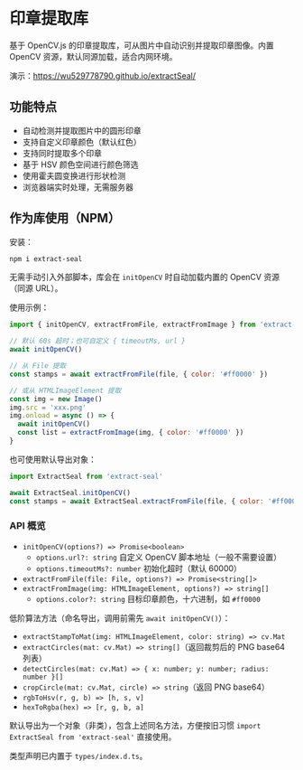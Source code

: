 # 印章提取库

基于 OpenCV.js 的印章提取库，可从图片中自动识别并提取印章图像。内置 OpenCV 资源，默认同源加载，适合内网环境。

演示：<https://wu529778790.github.io/extractSeal/>

## 功能特点

- 自动检测并提取图片中的圆形印章
- 支持自定义印章颜色（默认红色）
- 支持同时提取多个印章
- 基于 HSV 颜色空间进行颜色筛选
- 使用霍夫圆变换进行形状检测
- 浏览器端实时处理，无需服务器

## 作为库使用（NPM）

安装：

```bash
npm i extract-seal
```

无需手动引入外部脚本，库会在 `initOpenCV` 时自动加载内置的 OpenCV 资源（同源 URL）。

使用示例：

```js
import { initOpenCV, extractFromFile, extractFromImage } from 'extract-seal'

// 默认 60s 超时；也可自定义 { timeoutMs, url }
await initOpenCV()

// 从 File 提取
const stamps = await extractFromFile(file, { color: '#ff0000' })

// 或从 HTMLImageElement 提取
const img = new Image()
img.src = 'xxx.png'
img.onload = async () => {
  await initOpenCV()
  const list = extractFromImage(img, { color: '#ff0000' })
}
```

也可使用默认导出对象：

```js
import ExtractSeal from 'extract-seal'

await ExtractSeal.initOpenCV()
const stamps = await ExtractSeal.extractFromFile(file, { color: '#ff0000' })
```

### API 概览

- `initOpenCV(options?) => Promise<boolean>`
  - `options.url?: string` 自定义 OpenCV 脚本地址（一般不需要设置）
  - `options.timeoutMs?: number` 初始化超时（默认 60000）
- `extractFromFile(file: File, options?) => Promise<string[]>`
- `extractFromImage(img: HTMLImageElement, options?) => string[]`
  - `options.color?: string` 目标印章颜色，十六进制，如 `#ff0000`

低阶算法方法（命名导出，调用前需先 `await initOpenCV()`）：

- `extractStampToMat(img: HTMLImageElement, color: string) => cv.Mat`
- `extractCircles(mat: cv.Mat) => string[]`（返回裁剪后的 PNG base64 列表）
- `detectCircles(mat: cv.Mat) => { x: number; y: number; radius: number }[]`
- `cropCircle(mat: cv.Mat, circle) => string`（返回 PNG base64）
- `rgbToHsv(r, g, b) => [h, s, v]`
- `hexToRgba(hex) => [r, g, b, a]`

默认导出为一个对象（非类），包含上述同名方法，方便按旧习惯 `import ExtractSeal from 'extract-seal'` 直接使用。

类型声明已内置于 `types/index.d.ts`。
